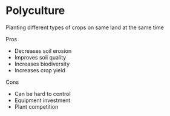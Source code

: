# Polyculture

Planting different types of crops on same land at the same time

Pros
- Decreases soil erosion
- Improves soil quality
- Increases biodiversity
- Increases crop yield

Cons
- Can be hard to control
- Equipment investment
- Plant competition

